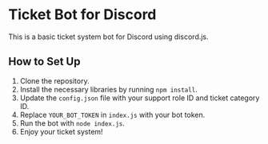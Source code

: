 
# Ticket Bot for Discord

This is a basic ticket system bot for Discord using discord.js.

## How to Set Up

1. Clone the repository.
2. Install the necessary libraries by running `npm install`.
3. Update the `config.json` file with your support role ID and ticket category ID.
4. Replace `YOUR_BOT_TOKEN` in `index.js` with your bot token.
5. Run the bot with `node index.js`.
6. Enjoy your ticket system!
